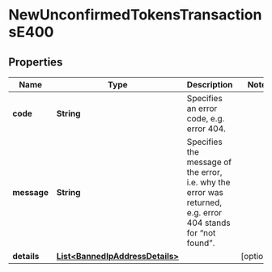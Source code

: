 

# NewUnconfirmedTokensTransactionsE400


## Properties

Name | Type | Description | Notes
------------ | ------------- | ------------- | -------------
**code** | **String** | Specifies an error code, e.g. error 404. | 
**message** | **String** | Specifies the message of the error, i.e. why the error was returned, e.g. error 404 stands for “not found”. | 
**details** | [**List&lt;BannedIpAddressDetails&gt;**](BannedIpAddressDetails.md) |  |  [optional]



